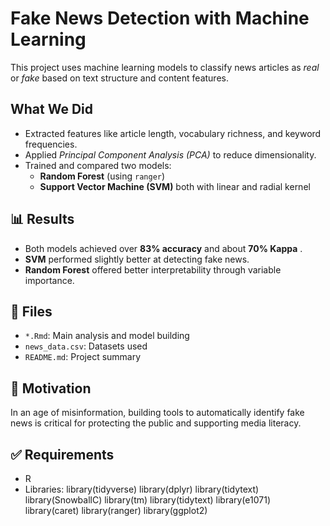 # Fake News Detection with Machine Learning

This project uses machine learning models to classify news articles as *real* or *fake* based on text structure and content features.

## What We Did
- Extracted features like article length, vocabulary richness, and keyword frequencies.
- Applied *Principal Component Analysis (PCA)* to reduce dimensionality.
- Trained and compared two models:
  - **Random Forest** (using `ranger`)
  - **Support Vector Machine (SVM)** both with linear and radial kernel

## 📊 Results
- Both models achieved over **83% accuracy** and about **70% Kappa** .
- **SVM** performed slightly better at detecting fake news.
- **Random Forest** offered better interpretability through variable importance.

## 📁 Files
- `*.Rmd`: Main analysis and model building
- `news_data.csv`: Datasets used
- `README.md`: Project summary

## 🧠 Motivation
In an age of misinformation, building tools to automatically identify fake news is critical for protecting the public and supporting media literacy.

## ✅ Requirements
- R
- Libraries:
library(tidyverse)
library(dplyr)
library(tidytext)
library(SnowballC)
library(tm)
library(tidytext)
library(e1071)
library(caret)
library(ranger)
library(ggplot2)


